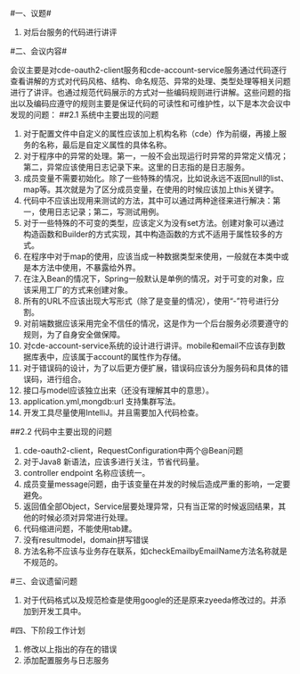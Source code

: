 #一、议题#

1. 对后台服务的代码进行讲评

#二、会议内容#

会议主要是对cde-oauth2-client服务和cde-account-service服务通过代码逐行查看讲解的方式对代码风格、结构、命名规范、异常的处理、类型处理等相关问题进行了讲评。也通过规范代码展示的方式对一些编码规则进行讲解。这些问题的指出以及编码应遵守的规则主要是保证代码的可读性和可维护性，以下是本次会议中发现的问题：
##2.1 系统中主要出现的问题
1. 对于配置文件中自定义的属性应该加上机构名称（cde）作为前缀，再接上服务的名称，最后是自定义属性的具体名称。
2. 对于程序中的异常的处理。第一，一般不会出现运行时异常的异常定义情况；第二，异常应该使用日志记录下来。这里的日志指的是日志服务。
3. 成员变量不需要初始化。除了一些特殊的情况，比如说永远不返回null的list、map等。其次就是为了区分成员变量，在使用的时候应该加上this关键字。
4. 代码中不应该出现用来测试的方法，其中可以通过两种途径来进行解决：第一，使用日志记录；第二，写测试用例。
5. 对于一些特殊的不可变的类型，应该定义为没有set方法。创建对象可以通过构造函数和Builder的方式实现，其中构造函数的方式不适用于属性较多的方式。
6. 在程序中对于map的使用，应该当成一种数据类型来使用，一般就在本类中或是本方法中使用，不暴露给外界。
7. 在注入Bean的情况下，Spring一般默认是单例的情况，对于可变的对象，应该采用工厂的方式来创建对象。
8. 所有的URL不应该出现大写形式（除了是变量的情况），使用“-”符号进行分割。
9. 对前端数据应该采用完全不信任的情况，这是作为一个后台服务必须要遵守的规则，为了自身安全做保障。
10. 对cde-account-service系统的设计进行讲评。mobile和email不应该存到数据库表中，应该属于account的属性作为存储。
11. 对于错误码的设计，为了以后更方便扩展，错误码应该分为服务码和具体的错误码，进行组合。
12. 接口与model应该独立出来（还没有理解其中的意思）。
13. application.yml,mongdb:url 支持集群写法。
14. 开发工具尽量使用IntelliJ。并且需要加入代码检查。

##2.2 代码中主要出现的问题
1. cde-oauth2-client，RequestConfiguration中两个@Bean问题
2. 对于Java8 新语法，应该多进行关注，节省代码量。
3. controller endpoint 名称应该统一。
4. 成员变量message问题，由于该变量在并发的时候后造成严重的影响，一定要避免。
5. 返回值全部Object，Service层要处理异常，只有当正常的时候返回结果，其他的时候必须对异常进行处理。
6. 代码缩进问题，不能使用tab建。
7. 没有resultmodel，domain拼写错误
8. 方法名称不应该与业务存在联系，如checkEmailbyEmailName方法名称就是不规范的。


#三、会议遗留问题

1. 对于代码格式以及规范检查是使用google的还是原来zyeeda修改过的。并添加到开发工具中。

#四、下阶段工作计划
1. 修改以上指出的存在的错误
2. 添加配置服务与日志服务









		






